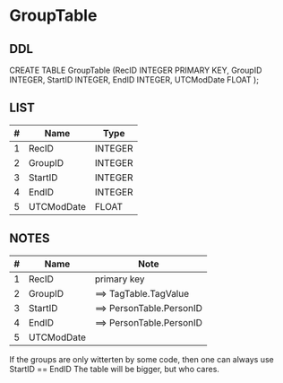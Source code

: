 # GroupTable

## DDL

CREATE TABLE GroupTable (RecID INTEGER PRIMARY KEY, GroupID INTEGER, StartID INTEGER, EndID INTEGER, UTCModDate FLOAT );


## LIST

|#  | Name          | Type      |
|---|---------------|-----------|
1	| RecID			| INTEGER
2	| GroupID		| INTEGER
3	| StartID		| INTEGER
4	| EndID			| INTEGER
5	| UTCModDate	| FLOAT


## NOTES

|#  | Name          | Note      |
|---|---------------|-----------|
1	| RecID			| primary key
2	| GroupID		| ==> TagTable.TagValue
3	| StartID		| ==> PersonTable.PersonID
4	| EndID			| ==> PersonTable.PersonID
5	| UTCModDate	| 




If the groups are only witterten by some code, then one can always use StartID == EndID
The table will be bigger, but who cares.

